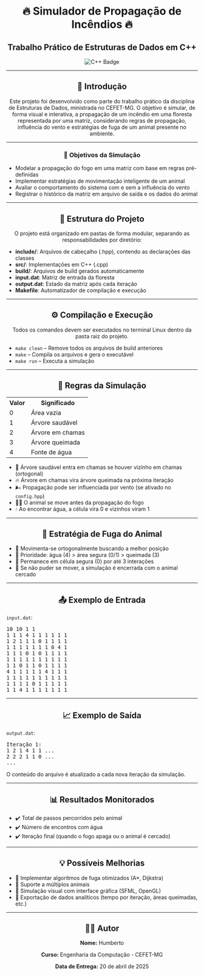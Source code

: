 <h1 align="center">🔥 Simulador de Propagação de Incêndios 🔥</h1>

<h2 align="center">Trabalho Prático de Estruturas de Dados em C++</h2>

<p align="center">
  <img src="https://img.shields.io/badge/C++-00599C?style=for-the-badge&logo=c%2B%2B&logoColor=white" alt="C++ Badge">
</p>

---

<h2 align="center">📘 Introdução</h2>

<p align="center">Este projeto foi desenvolvido como parte do trabalho prático da disciplina de Estruturas de Dados, ministrada no CEFET-MG. O objetivo é simular, de forma visual e interativa, a propagação de um incêndio em uma floresta representada por uma matriz, considerando regras de propagação, influência do vento e estratégias de fuga de um animal presente no ambiente.</p>

---

<h3 align="center">🎯 Objetivos da Simulação</h3>

<ul>
  <li> Modelar a propagação do fogo em uma matriz com base em regras pré-definidas</li>
  <li> Implementar estratégias de movimentação inteligente de um animal</li>
  <li> Avaliar o comportamento do sistema com e sem a influência do vento</li>
  <li> Registrar o histórico da matriz em arquivo de saída e os dados do animal</li>
</ul>

---

<h2 align="center">📁 Estrutura do Projeto</h2>

<p align="center">O projeto está organizado em pastas de forma modular, separando as responsabilidades por diretório:</p>

<ul>
  <li><strong>include/</strong>: Arquivos de cabeçalho (.hpp), contendo as declarações das classes</li>
  <li><strong>src/</strong>: Implementações em C++ (.cpp)</li>
  <li><strong>build/</strong>: Arquivos de build gerados automaticamente</li>
  <li><strong>input.dat</strong>: Matriz de entrada da floresta</li>
  <li><strong>output.dat</strong>: Estado da matriz após cada iteração</li>
  <li><strong>Makefile</strong>: Automatizador de compilação e execução</li>
</ul>

---

<h2 align="center">⚙️ Compilação e Execução</h2>

<p align="center">Todos os comandos devem ser executados no terminal Linux dentro da pasta raiz do projeto.</p>

<ul>
  <li><code>make clean</code> – Remove todos os arquivos de build anteriores</li>
  <li><code>make</code> – Compila os arquivos e gera o executável</li>
  <li><code>make run</code> – Executa a simulação</li>
</ul>

---

<h2 align="center">📌 Regras da Simulação</h2>

<table align="center">
  <tr><th>Valor</th><th>Significado</th></tr>
  <tr><td>0</td><td>Área vazia</td></tr>
  <tr><td>1</td><td>Árvore saudável</td></tr>
  <tr><td>2</td><td>Árvore em chamas</td></tr>
  <tr><td>3</td><td>Árvore queimada</td></tr>
  <tr><td>4</td><td>Fonte de água</td></tr>
</table>

<ul>
  <li>🌲 Árvore saudável entra em chamas se houver vizinho em chamas (ortogonal)</li>
  <li>🔥 Árvore em chamas vira árvore queimada na próxima iteração</li>
  <li>🌬️ Propagação pode ser influenciada por vento (se ativado no <code>config.hpp</code>)</li>
  <li>🚶‍♂️ O animal se move antes da propagação do fogo</li>
  <li>💧 Ao encontrar água, a célula vira 0 e vizinhos viram 1</li>
</ul>

---

<h2 align="center">🐾 Estratégia de Fuga do Animal</h2>

<ul>
  <li>🔹 Movimenta-se ortogonalmente buscando a melhor posição</li>
  <li>🔹 Prioridade: água (4) > área segura (0/1) > queimada (3)</li>
  <li>🔹 Permanece em célula segura (0) por até 3 interações</li>
  <li>🔹 Se não puder se mover, a simulação é encerrada com o animal cercado</li>
</ul>

---

<h2 align="center">📤 Exemplo de Entrada</h2>

<p><code>input.dat</code>:</p>

<pre>
10 10 1 1
1 1 1 4 1 1 1 1 1 1
1 2 1 1 1 0 1 1 1 1
1 1 1 1 1 1 1 0 4 1
1 1 1 0 1 0 1 1 1 1
1 1 1 1 1 1 1 1 1 1
1 1 0 1 1 0 1 1 1 1
4 1 1 1 1 1 4 1 1 1
1 1 1 1 1 1 1 1 1 1
1 1 1 1 0 1 1 1 1 1
1 1 4 1 1 1 1 1 1 1
</pre>

---

<h2 align="center">📈 Exemplo de Saída</h2>

<p><code>output.dat</code>:</p>

<pre>
Iteração 1:
1 2 1 4 1 1 ...
2 2 2 1 1 0 ...
...
</pre>

<p>O conteúdo do arquivo é atualizado a cada nova iteração da simulação.</p>

---

<h2 align="center">📊 Resultados Monitorados</h2>

<ul>
  <li>✔️ Total de passos percorridos pelo animal</li>
  <li>✔️ Número de encontros com água</li>
  <li>✔️ Iteração final (quando o fogo apaga ou o animal é cercado)</li>
</ul>

---

<h2 align="center">💡 Possíveis Melhorias</h2>

<ul>
  <li>🔸 Implementar algoritmos de fuga otimizados (A*, Dijkstra)</li>
  <li>🔸 Suporte a múltiplos animais</li>
  <li>🔸 Simulação visual com interface gráfica (SFML, OpenGL)</li>
  <li>🔸 Exportação de dados analíticos (tempo por iteração, áreas queimadas, etc.)</li>
</ul>

---

<h2 align="center">👨‍💻 Autor</h2>

<p align="center"><strong>Nome:</strong> Humberto</p>
<p align="center"><strong>Curso:</strong> Engenharia da Computação - CEFET-MG</p>
<p align="center"><strong>Data de Entrega:</strong> 20 de abril de 2025</p>
